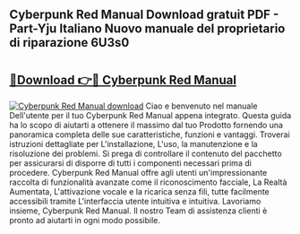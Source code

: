 ## Cyberpunk Red Manual Download gratuit PDF - Part-Yju Italiano Nuovo manuale del proprietario di riparazione 6U3s0

# <h2><a href="http://dfevg68.blite.top/?on=Cyberpunk+Red+Manual">🔗Download 👉🔴 Cyberpunk Red Manual</a></h2>

[![Cyberpunk Red Manual download](https://i.imgur.com/lujVjoI.png)](http://dfevg68.blite.top/?on=Cyberpunk+Red+Manual)
Ciao e benvenuto nel manuale Dell'utente per il tuo Cyberpunk Red Manual appena integrato. Questa guida ha lo scopo di aiutarti a ottenere il massimo dal tuo Prodotto fornendo una panoramica completa delle sue caratteristiche, funzioni e vantaggi. Troverai istruzioni dettagliate per L'installazione, L'uso, la manutenzione e la risoluzione dei problemi. Si prega di controllare il contenuto del pacchetto per assicurarsi di disporre di tutti i componenti necessari prima di procedere. Cyberpunk Red Manual offre agli utenti un'impressionante raccolta di funzionalità avanzate come il riconoscimento facciale, La Realtà Aumentata, L'attivazione vocale e la ricarica senza fili, tutte facilmente accessibili tramite L'interfaccia utente intuitiva e intuitiva. Lavoriamo insieme, Cyberpunk Red Manual. Il nostro Team di assistenza clienti è pronto ad aiutarti in ogni modo possibile.
